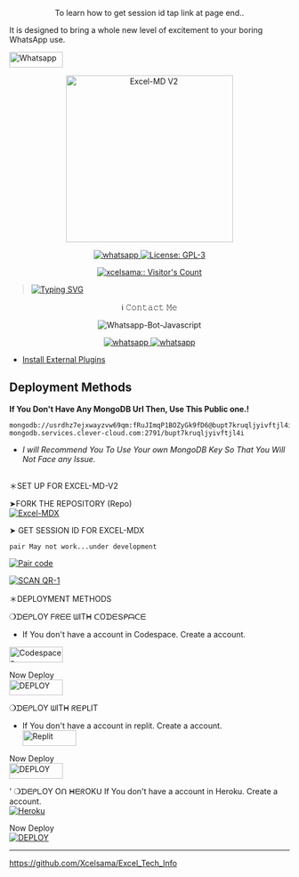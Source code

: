 </h1> 
<p align="center">To learn how to get session id tap link at page end..
 


 It is designed to bring a whole new level of excitement to your boring WhatsApp use. </p>
<a href='https://chat.whatsapp.com/EjCevQuz0IBIlfUUYLPEB4' target="_blank"><img alt='Whatsapp' src='https://img.shields.io/badge/OFFICIAL-GC-h?color=black&style=for-the-badge&logo=whatsapp' width="96.35" height="28"/></a></p>
<p align="center">
  <a href="https://chat.whatsapp.com/ERYl3BYeDgj0xlZUssQI9p">
    <img alt="Excel-MD V2" height="300" src="https://i.imgur.com/oNckzkC.jpg">
  </a>
</p>
   <p align="center">
  <a href="https://wa.me//+2347045035241" target="_blank">
    <img alt="whatsapp" src="https://img.shields.io/badge/ Whatsapp -25D366?style=for-the-badge&logo=whatsapp&logoColor=white" />
  </a>
  <a aria-label="Excel_Md is free to use" href="https://chat.whatsapp.com/ERYl3BYeDgj0xlZUssQI9p" target="_blank">
    <img alt="License: GPL-3" src="https://badges.frapsoft.com/os/gpl/gpl.png?v=103)](https://opensource.org/licenses/GPL-3.0/" target="_blank" />
  </a>
   <a aria-label="Excel-MdV2 is free to use" href="https://whatsapp.com/channel/0029VaBcXo4JJhzW9c1uVD2X" target="_blank">
   </p>
<p align="center"><img src="https://profile-counter.glitch.me/{xcelsama}/count.svg" alt="xcelsama:: Visitor's Count" /></p>

><img src="https://readme-typing-svg.demolab.com?font=Poppins&weight=600&pause=1000&color=DBEDF7&center=true&random=false&width=435&lines=EXCEL-MD-V2;MUTLI+FUNCTIONAL;WHATSAPP+BOT;MADE+BY;EXCEL+ Amadi." alt="Typing SVG" /></a>

<p align="center">ℹ️ 𝙲𝚘𝚗𝚝𝚊𝚌𝚝 𝙼𝚎
  <a
 href="https://wa.me//+2347045035241"></a>
</p>
<p align="center">
  <img title="Whatsapp-Bot-Javascript" src="https://img.shields.io/badge/Whatsapp-363303?style=for-the-badge&logo=whatsapp&logoColor=c6c631"></img>
<p align="center">

  <a aria-label="Join our chats" href="https://chat.whatsapp.com/ERYl3BYeDgj0xlZUssQI9p" target="_blank">

   <img alt="whatsapp" src="https://img.shields.io/badge/Join Group-25D366?style=for-the-badge&logo=whatsapp&logoColor=white" />

  </a>

<a aria-label="Join our chats" href="https://wa.me/2347045035241?text=Hi!! Excel, I need Your Help" target="_blank">

   <img alt="whatsapp" src="https://img.shields.io/badge/Bot%20Whatsapp-25D366?style=for-the-badge&logo=whatsapp&logoColor=white" />

</p>



- Install [External Plugins](https://github.com/SamPandey001/Secktor-Plugins)
## Deployment Methods
**If You Don't Have Any MongoDB Url Then, Use This Public one.!**
```
mongodb://usrdhz7ejxwayzvw69qm:fRuJImqP1BOZyGk9fD6@bupt7kruqljyivftjl4i-mongodb.services.clever-cloud.com:2791/bupt7kruqljyivftjl4i
```
- *I will Recommend You To Use Your own MongoDB Key So That You Will Not Face any Issue.*
##

  ＊SET UP FOR EXCEL-MD-V2

    
➤FORK THE REPOSITORY (Repo) 
    <br>
<a href="https://github.com/Xcelsama/Excel-MDX"><img title="Excel-MDX" src="https://img.shields.io/badge/FORK Excel-MD-V2?color=black&style=for-the-badge&logo=stackshare"></a>


➤  GET SESSION  ID FOR EXCEL-MDX
  
    pair May not work...under development 
<a href='https://replit.com/@HopeAmadi/Excel-mdxpaircode' target="_blank"><img alt='Pair code' src='https://img.shields.io/badge/Pair-code-100000?style=for-the-badge&logo=scan&logoColor=white&labelColor=black&color=blue'/></a>

<a href='https://replit.com/@HopeAmadi/EXCEL-MD-QR-SCAN-1?v=1' target="_blank"><img alt='SCAN QR-1' src='https://img.shields.io/badge/Scan_qr-1-100000?style=for-the-badge&logo=scan&logoColor=white&labelColor=black&color=blue'/></a>


＊DEPLOYMENT METHODS

❍ᗪᗴᑭᒪOY  ᖴᖇᗴᗴ ᗯITᕼ ᑕOᗪᗴՏᑭᗩᑕᗴ

- If You don't have a account in Codespace. Create a account.
    <br>
<a href='https://github.com/login?return_to=https%3A%2F%2Fgithub.com%2Fcodespaces' target="_blank"><img alt='Codespaces' src='https://img.shields.io/badge/CREATE-h?color=black&style=for-the-badge&logo=visualstudiocode' width="96.35" height="28"/></a></p>
Now Deploy
    <br>
<a href='https://cautious-goldfish-4j79j464wgxqhwpw.github.dev/' target="_blank"><img alt='DEPLOY' src='https://img.shields.io/badge/DEPLOY -h?color=black&style=for-the-badge&logo=visualstudiocode' width="96.35" height="28"/></a></p>



❍ᗪᗴᑭᒪOY ᗯITᕼ ᖇᗴᑭᒪIT

- If You don't have a account in replit. Create a account.
    <br>
<a href='https://replit.com/signup' target="_blank"><img alt='Replit' src='https://img.shields.io/badge/CREATE-h?color=black&style=for-the-badge&logo=Replit' width="96.35" height="28"/></a></p>
Now Deploy
    <br>
<a href='https://replit.com/@HopeAmadi/EXCEL-MD-V2' target="_blank"><img alt='DEPLOY' src='https://img.shields.io/badge/DEPLOY -h?color=black&style=for-the-badge&logo=Replit' width="96.35" height="28"/></a></p>'
❍ᗪᗴᑭᒪOY Oᑎ ᕼᗴᖇOKᑌ
If You don't have a account in Heroku. Create a account.
    <br>
<a href='https://signup.heroku.com/' target="_blank"><img alt='Heroku' src='https://img.shields.io/badge/-Create-black?style=for-the-badge&logo=heroku&logoColor=white'/></a></p>

  Now Deploy
    <br>
<a href='https://dashboard.heroku.com/new?template=https://github.com/Xcelsama/Excel-MDX' target="_blank"><img alt='DEPLOY' src='https://img.shields.io/badge/-DEPLOY-black?style=for-the-badge&logo=heroku&logoColor=white'/></a>

********************************************
https://github.com/Xcelsama/Excel_Tech_Info